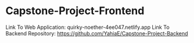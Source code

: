 # Capstone-Project-Frontend

Link To Web Application: quirky-noether-4ee047.netlify.app
Link To Backend Repository: https://github.com/YahiaE/Capstone-Project-Backend
